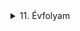

<details>
<summary>11. Évfolyam</summary>


<details>
<summary>Vezetéknélküli LED</summary>


<h2 id="kapcsolási-rajz">Kapcsolási rajz:</h2>
<p><img src="/portfolio2.0/img/LED/20230216_105507.jpg" alt="asd" /></p>

<h2 id="alkatrészek">Alkatrészek:</h2>

<table>
  <thead>
    <tr>
      <th> </th>
      <th> </th>
      <th> </th>
      <th> </th>
      <th> </th>
      <th> </th>
    </tr>
  </thead>
  <tbody>
    <tr>
      <td>1</td>
      <td>2</td>
      <td>3</td>
      <td>4</td>
      <td> </td>
      <td>5</td>
    </tr>
    <tr>
      <td>asd</td>
      <td>asd</td>
      <td>asd</td>
      <td>asd</td>
      <td> </td>
      <td>asd</td>
    </tr>
    <tr>
      <td>asd</td>
      <td>asd</td>
      <td>asd</td>
      <td>asd</td>
      <td> </td>
      <td>asd</td>
    </tr>
    <tr>
      <td>asd</td>
      <td>asd</td>
      <td>asd</td>
      <td>asd</td>
      <td> </td>
      <td>asd</td>
    </tr>
    <tr>
      <td> </td>
      <td> </td>
      <td> </td>
      <td> </td>
      <td> </td>
      <td> </td>
    </tr>
  </tbody>
</table>

<hr />

<table>
  <thead>
    <tr>
      <th style="text-align: left">Név</th>
      <th style="text-align: center">Jelölés</th>
      <th style="text-align: center">Érték/Típus</th>
      <th style="text-align: center">Darab</th>
    </tr>
  </thead>
  <tbody>
    <tr>
      <td style="text-align: left">Feszültség</td>
      <td style="text-align: center">V1</td>
      <td style="text-align: center">3V-6V</td>
      <td style="text-align: center">—–</td>
    </tr>
    <tr>
      <td style="text-align: left">Ellenállás</td>
      <td style="text-align: center">R1</td>
      <td style="text-align: center">5,6K</td>
      <td style="text-align: center">1</td>
    </tr>
    <tr>
      <td style="text-align: left">Kondenzátor</td>
      <td style="text-align: center">C1</td>
      <td style="text-align: center">1nF</td>
      <td style="text-align: center">1</td>
    </tr>
    <tr>
      <td style="text-align: left">Kondenzátor</td>
      <td style="text-align: center">C2</td>
      <td style="text-align: center">———–</td>
      <td style="text-align: center">—–</td>
    </tr>
    <tr>
      <td style="text-align: left">Kondenzátor</td>
      <td style="text-align: center">C3</td>
      <td style="text-align: center">4,7nF</td>
      <td style="text-align: center">1</td>
    </tr>
    <tr>
      <td style="text-align: left">Kondenzátor</td>
      <td style="text-align: center">C4</td>
      <td style="text-align: center">470nF</td>
      <td style="text-align: center">1</td>
    </tr>
    <tr>
      <td style="text-align: left">Tranzisztor</td>
      <td style="text-align: center">T1</td>
      <td style="text-align: center">BC639</td>
      <td style="text-align: center">1</td>
    </tr>
    <tr>
      <td style="text-align: left">Rézhuzal</td>
      <td style="text-align: center">-……</td>
      <td style="text-align: center">~4,6cm</td>
      <td style="text-align: center">1</td>
    </tr>
  </tbody>
</table>

<h2 id="képek">Képek:</h2>
<h3 id="forrasztás-előtt">Forrasztás előtt</h3>

<p><img src="/portfolio2.0/img/LED/20230210_091954.jpg" alt="asd" /></p>

<h3 id="összeforrasztva">Összeforrasztva</h3>

<p><img src="/portfolio2.0/img/LED/20230210_094549.jpg" alt="asd" /></p>

<p><img src="/portfolio2.0/img/LED/20230210_094555.jpg" alt="asd" /></p>

<p><img src="/portfolio2.0/img/LED/20230210_094602.jpg" alt="asd" /></p>

<h3 id="rézhuzal-felforrasztása-után">Rézhuzal felforrasztása után</h3>

<p><img src="/portfolio2.0/img/LED/20230210_104012.jpg" alt="asd" /></p>

<p><img src="/portfolio2.0/img/LED/20230210_104018.jpg" alt="asd" /></p>



</details>


<details>
<summary>Roulette</summary>


# ***WIP***


## A kit az alkatrészekkel


![asd](/img/Roulette/20221111_090818.jpg)


![asd](/img/Roulette/20221111_090927.jpg)


![asd](/img/Roulette/20221111_091330.jpg)


### Útmutató, Alkatrészleírás, Kapcsolásirajz


![asd](/img/Roulette/20221111_091359.jpg)


![asd](/img/Roulette/20221111_091404.jpg)


### Összeforrasztva


![asd](/img/Roulette/20221111_125523.jpg)


![asd](/img/Roulette/20221111_125533.jpg)


![asd](/img/Roulette/20221111_125538.jpg)


</details>


<details>
<summary>Mini Teslatekercs</summary>


# ***WIP***


### Nyomtatott Áramkör


![asd](/img/Mini_teslatekercs/20230112_102348.jpg)


### Alkatrészek


![asd](/img/Mini_teslatekercs/20230112_101918.jpg)


### Forrasztás előtt


![asd](/img/Mini_teslatekercs/20230112_101828.jpg)


![asd](/img/Mini_teslatekercs/20230112_101824.jpg)


</details>


<details>
<summary>Astabil Multivibrátor</summary>

## Kapcsolásirajz


![asd](/img/Astabil_multivibrator/20230228_192153.jpg)


### Alkatrészek


## ***WIP***


|Név|Jelölés|Érték/Típus|Darab|
|:---|:---:|:---:|:---:|
|Ellenállás|R1,R2|29,75kOhm|2|
|Ellenállás|R3,R4|0,672kOhm|2|
|Kondenzátor|C1,C2|--|2|
|Tranzisztor|Q1,Q2|BC639|2|
|LED|LED1,LED2|--|2|


### Breadboard-on összerakva


![asd](/img/Astabil_multivibrator/20221104_112042.jpg)



![asd](/img/Astabil_multivibrator/20221104_112047.jpg)



![asd](/img/Astabil_multivibrator/20221104_112052.jpg)


### NYÁK-on összerakva forrasztás nélkül


![asd](/img/Astabil_multivibrator/20221104_113939.jpg)


### NYÁK-ra forrasztva


![asd](/img/Astabil_multivibrator/20221104_131113.jpg)



![asd](/img/Astabil_multivibrator/20221104_131117.jpg)



</details>


<details>
<summary>IC Vezérlés</summary>


## 4092D CMOS IC igazságtáblával


![asd](/img/IC_vezerles/20230224_133518.jpg)


### Említett IC igazságtáblájának tesztelése NI myDAQ segítségével


![asd](/img/IC_vezerles/20230224_133937.jpg)


![asd](/img/IC_vezerles/20230224_133943.jpg)


![asd](/img/IC_vezerles/20230224_133950.jpg)


![asd](/img/IC_vezerles/20230224_133953.jpg)

#### Az NI myDAQ-ról


Az NI myDAQ egy hordozható labor, ami laptophoz csatlakoztatva bárhol bármikor képes mérésre, adatgyűjtésre. 
A labortápegységeken át, funkciógenerátorral, oszcilloszkóppal, multiméterrel, logikai analozátorral van felszerelve.


![asd](/img/IC_vezerles/ni-mydaq-923484859%20(1).jpg)


[Bővebben](https://www.ni.com/hu-hu/shop/engineering-education/portable-student-devices/mydaq/what-is-mydaq.html)


## 4093D IC összekötve egy 7406 TTL IC-vel és LED-ekkel


### Kapcsolási rajz


![asd](/img/IC_vezerles/20230228_204446.jpg)


### Futtatás közben


![asd](/img/IC_vezerles/20230224_141035.jpg)


![asd](/img/IC_vezerles/20230224_141039.jpg)

</details>


<details>
<summary>Igazságtábla Gyakorlása</summary>


## Elmélet


![asd](/img/Igazsagtabla/20221006_115000.jpg)


![asd](/img/Igazsagtabla/20221006_121335.jpg)


## Gyakorlat


![asd](/img/Igazsagtabla/20221006_111312.jpg)


![asd](/img/Igazsagtabla/20221006_111322.jpg)


![asd](/img/Igazsagtabla/20221006_111326.jpg)


![asd](/img/Igazsagtabla/20221006_114955.jpg)


</details>

</details>